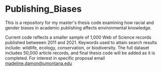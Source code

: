 # Publishing_Biases
This is a repository for my master's thesis code examining how racial and gender biases in academic publishing affects environmental knowledge.

Current code reflects a smaller sample of 1,000 Web of Science records published betweeen 2011 and 2021. Keywords used to attain search results include: wildlife, ecology, conservation, or biodiversity. The full dataset includes 50,000 article records, and final thesis code will be added as it is completed. For interest in specific proposal email madeline.damon@umontana.edu
